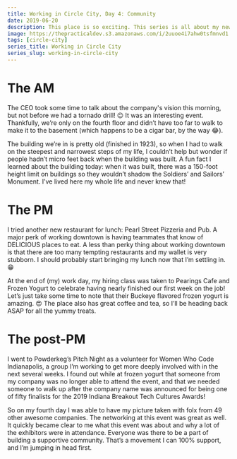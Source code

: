 ```yaml
---
title: Working in Circle City, Day 4: Community
date: 2019-06-20
description: This place is so exciting. This series is all about my new adventure.
image: https://thepracticaldev.s3.amazonaws.com/i/2uuoe4i7ahw0tsfmnvd1.jpeg
tags: [circle-city]
series_title: Working in Circle City
series_slug: working-in-circle-city
---
```


# The AM

The CEO took some time to talk about the company's vision this morning, but not before we had a tornado drill! 😉 It was an interesting event. Thankfully, we’re only on the fourth floor and didn’t have too far to walk to make it to the basement (which happens to be a cigar bar, by the way 😂).

The building we’re in is pretty old (finished in 1923), so when I had to walk on the steepest and narrowest steps of my life, I couldn’t help but wonder if people hadn’t micro feet back when the building was built. A fun fact I learned about the building today: when it was built, there was a 150-foot height limit on buildings so they wouldn’t shadow the Soldiers’ and Sailors’ Monument. I’ve lived here my whole life and never knew that!

# The PM

I tried another new restaurant for lunch: Pearl Street Pizzeria and Pub. A major perk of working downtown is having teammates that know of DELICIOUS places to eat. A less than perky thing about working downtown is that there are too many tempting restaurants and my wallet is very stubborn. I should probably start bringing my lunch now that I’m settling in. 😁

At the end of (my) work day, my hiring class was taken to Pearings Cafe and Frozen Yogurt to celebrate having nearly finished our first week on the job! Let’s just take some time to note that their Buckeye flavored frozen yogurt is amazing. 😍 The place also has great coffee and tea, so I’ll be heading back ASAP for all the yummy treats.

# The post-PM

I went to Powderkeg’s Pitch Night as a volunteer for Women Who Code Indianapolis, a group I’m working to get more deeply involved with in the next several weeks. I found out while at frozen yogurt that someone from my company was no longer able to attend the event, and that we needed someone to walk up after the company name was announced for being one of fifty finalists for the 2019 Indiana Breakout Tech Cultures Awards!

So on my fourth day I was able to have my picture taken with folx from 49 other awesome companies. The networking at this event was great as well. It quickly became clear to me what this event was about and why a lot of the exhibitors were in attendance. Everyone was there to be a part of building a supportive community. That’s a movement I can 100% support, and I’m jumping in head first.
